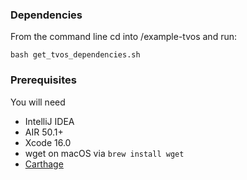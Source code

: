 ### Dependencies
From the command line cd into /example-tvos and run:

```shell
bash get_tvos_dependencies.sh
```

### Prerequisites

You will need

- IntelliJ IDEA
- AIR 50.1+
- Xcode 16.0
- wget on macOS via `brew install wget`
- [Carthage](https://github.com/Carthage/Carthage#installing-carthage)

